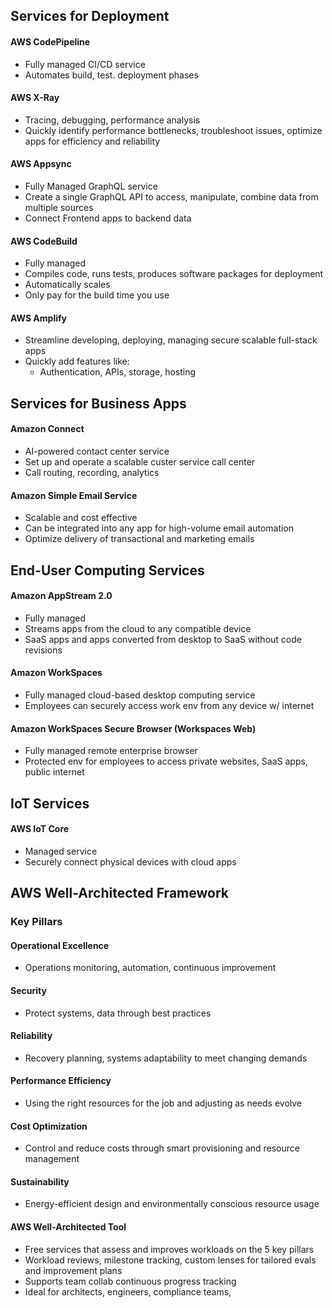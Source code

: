 ## Services for Deployment
#### AWS CodePipeline
- Fully managed CI/CD service
- Automates build, test. deployment phases
#### AWS X-Ray
- Tracing, debugging, performance analysis
- Quickly identify performance bottlenecks, troubleshoot issues, optimize apps for efficiency and reliability
#### AWS Appsync
- Fully Managed GraphQL service
- Create a single GraphQL API to access, manipulate, combine data from multiple sources
- Connect Frontend apps to backend data
#### AWS CodeBuild
- Fully managed
- Compiles code, runs tests, produces software packages for deployment
- Automatically scales
- Only pay for the build time you use
#### AWS Amplify
- Streamline developing, deploying, managing secure scalable full-stack apps
- Quickly add features like:
	- Authentication, APIs, storage, hosting

## Services for Business Apps
#### Amazon Connect
- AI-powered contact center service
- Set up and operate a scalable custer service call center
- Call routing, recording, analytics
#### Amazon Simple Email Service
- Scalable and cost effective
- Can be integrated into any app for high-volume email automation
- Optimize delivery of transactional and marketing emails

## End-User Computing Services
#### Amazon AppStream 2.0
- Fully managed
- Streams apps from the cloud to any compatible device
- SaaS apps and apps converted from desktop to SaaS without code revisions
#### Amazon WorkSpaces
- Fully managed cloud-based desktop computing service
- Employees can securely access work env from any device w/ internet
#### Amazon WorkSpaces Secure Browser (Workspaces Web)
- Fully managed remote enterprise browser
- Protected env for employees to access private websites, SaaS apps, public internet

## IoT Services
#### AWS IoT Core
- Managed service
- Securely connect physical devices with cloud apps

## AWS Well-Architected Framework
### Key Pillars
#### Operational Excellence
- Operations monitoring, automation, continuous improvement
#### Security
- Protect systems, data through best practices
#### Reliability
- Recovery planning, systems adaptability to meet changing demands
#### Performance Efficiency
- Using the right resources for the job and adjusting as needs evolve
#### Cost Optimization
- Control and reduce costs through smart provisioning and resource management
#### Sustainability
- Energy-efficient design and environmentally conscious resource usage

#### AWS Well-Architected Tool
- Free services that assess and improves workloads on the 5 key pillars
- Workload reviews, milestone tracking, custom lenses for tailored evals and improvement plans
- Supports team collab continuous progress tracking
- Ideal for architects, engineers, compliance teams,

